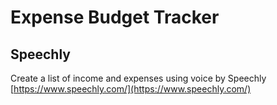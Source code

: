 # Expense Budget Tracker

## Speechly

Create a list of income and expenses using voice by Speechly [https://www.speechly.com/](https://www.speechly.com/)
